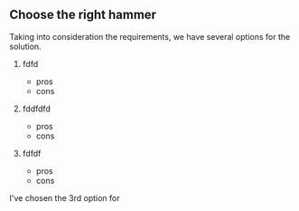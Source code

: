 ## Choose the right hammer
Taking into consideration the requirements, we have several options for the solution.
1. fdfd
   - pros
   - cons
   
2. fddfdfd
   - pros
   - cons
   
3. fdfdf
   - pros
   - cons

I've chosen the 3rd option for  